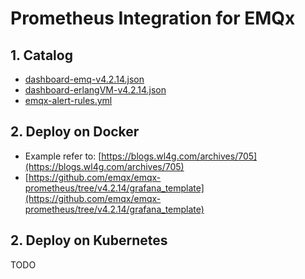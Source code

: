 # Prometheus Integration for EMQx

## 1. Catalog

- [dashboard-emq-v4.2.14.json](dashboard-emq-v4.2.14.json)
- [dashboard-erlangVM-v4.2.14.json](dashboard-erlangVM-v4.2.14.json)
- [emqx-alert-rules.yml](emqx-alert-rules.yml)

## 2. Deploy on Docker

- Example refer to: [https://blogs.wl4g.com/archives/705](https://blogs.wl4g.com/archives/705)
- [https://github.com/emqx/emqx-prometheus/tree/v4.2.14/grafana_template](https://github.com/emqx/emqx-prometheus/tree/v4.2.14/grafana_template)

## 2. Deploy on Kubernetes

TODO
